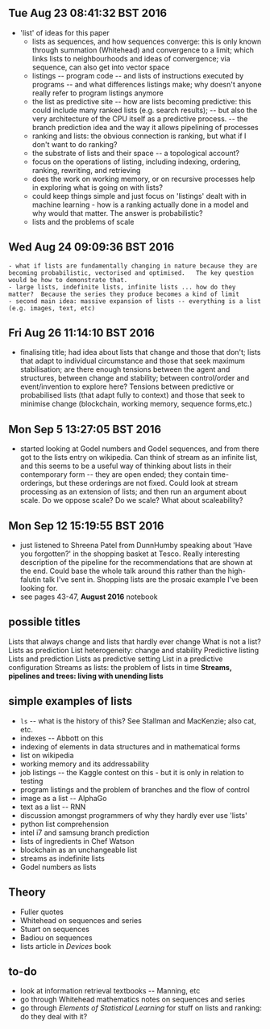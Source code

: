 


## Tue Aug 23 08:41:32 BST 2016

- 'list' of ideas for this paper
    - lists as sequences, and how sequences converge: this is only known through summation (Whitehead) and convergence to a limit; which links lists to neighbourhoods and ideas of convergence; via sequence, can also get into vector space
    - listings -- program code -- and lists of instructions executed by programs  -- and what differences listings make; why doesn't anyone really refer to program listings anymore
    - the list as predictive site -- how are lists becoming predictive: this could include many ranked lists (e.g. search results); -- but also the very architecture of the CPU itself as a predictive process.  -- the branch prediction idea and the way it allows pipelining of processes
    - ranking and lists: the obvious connection is ranking, but what if I don't want to do ranking? 
    - the substrate of lists and their space -- a topological account?
    - focus on the operations of listing, including indexing, ordering, ranking, rewriting, and retrieving
    - does the work on working memory, or on recursive processes help in exploring what is going on with lists?
    - could keep things simple and just focus on 'listings' dealt with in machine learning - how is a ranking actually done in  a model and why would that matter. The answer is probabilistic?  
    - lists and the problems of scale 


## Wed Aug 24 09:09:36 BST 2016


    - what if lists are fundamentally changing in nature because they are becoming probabilistic, vectorised and optimised.   The key question would be how to demonstrate that. 
    - large lists, indefinite lists, infinite lists ... how do they matter?  Because the series they produce becomes a kind of limit
    - second main idea: massive expansion of lists -- everything is a list (e.g. images, text, etc)



## Fri Aug 26 11:14:10 BST 2016

 - finalising title; had idea about lists that change and those that don't; lists that adapt to individual circumstance and those that seek maximum stabilisation; are there enough tensions between the agent and structures, between change and stability; between control/order and event/invention to explore here? Tensions between predictive or probabilised lists (that adapt fully to context) and those that seek to minimise change (blockchain, working memory, sequence forms,etc.) 


## Mon Sep  5 13:27:05 BST 2016

- started looking at Godel numbers and Godel sequences, and from there got to the lists entry on wikipedia. Can think of stream as an infinite list, and this seems to be a useful way of thinking about lists in their contemporary form -- they are open ended; they contain time-orderings, but these orderings are not fixed. Could look at stream processing as an extension of lists; and then run an argument about scale. Do we oppose scale? Do we scale? What about scaleability? 


## Mon Sep 12 15:19:55 BST 2016

- just listened to Shreena Patel from DunnHumby speaking about 'Have you forgotten?' in the shopping basket at Tesco. Really interesting description of the pipeline for the recommendations that are shown at the end. Could base the whole talk around this rather than the high-falutin talk I've sent in. Shopping lists are the prosaic example I've been looking for. 
- see pages  43-47, **August 2016** notebook 


## possible titles

Lists that always change and lists that hardly ever change
What is not a list?
Lists as prediction
List heterogeneity: change and stability
Predictive listing
Lists and prediction
Lists as predictive setting
List in a predictive configuration
Streams as lists: the problem of lists in time
**Streams, pipelines and trees: living with unending lists**

## simple examples of lists
- `ls` -- what is the history of this? See Stallman and MacKenzie; also cat, etc. 
- indexes -- Abbott on this
- indexing of elements in data structures and in mathematical forms
- list on wikipedia
- working memory and its addressability
- job listings -- the Kaggle contest on this - but it is only in relation to testing 
- program listings and the problem of branches and the flow of control
- image as a list -- AlphaGo
- text as a list -- RNN
- discussion amongst programmers of why they hardly ever use 'lists'
- python list comprehension
- intel i7 and samsung branch prediction
- lists of ingredients in Chef Watson
- blockchain as an unchangeable list
- streams as indefinite lists
- Godel numbers as lists



## Theory
- Fuller quotes
- Whitehead on sequences and series
- Stuart on sequences
- Badiou on sequences
- lists article in _Devices_ book

## to-do

- look at information retrieval textbooks -- Manning, etc
- go through Whitehead mathematics notes on sequences and series
- go through _Elements of Statistical Learning_ for stuff on lists and ranking: do they deal with it? 


